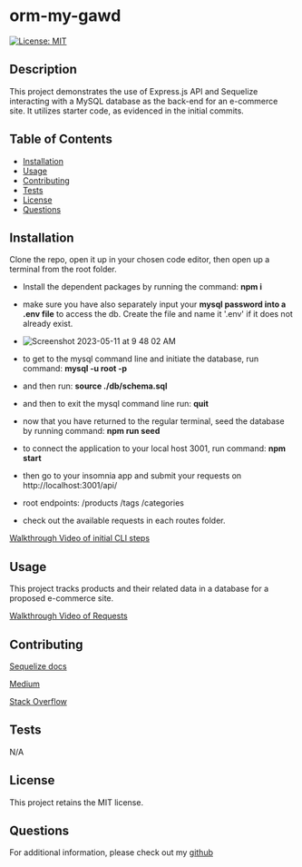 
  # orm-my-gawd
  [![License: MIT](https://img.shields.io/badge/License-MIT-yellow.svg)](https://opensource.org/licenses/MIT)

  ## Description
  This project demonstrates the use of Express.js API and Sequelize interacting with a MySQL database as the back-end for an e-commerce site.  It utilizes starter code, as evidenced in the initial commits.

  ## Table of Contents
  - [Installation](#installation)
  - [Usage](#usage)
  - [Contributing](#contributing)
  - [Tests](#tests)
  - [License](#license)
  - [Questions](#questions)

  ## Installation
  Clone the repo, open it up in your chosen code editor, then open up a terminal from the root folder.  
  
  - Install the dependent packages by running the command: **npm i**

  - make sure you have also separately input your **mysql password into a .env file** to access the db.  Create the file and name it '.env' if it does not already exist.  
  - ![Screenshot 2023-05-11 at 9 48 02 AM](https://github.com/js-Quest/orm-my-gawd/assets/128349503/f5f8275c-4e06-4d3c-990d-f0a8d3c84750)

  - to get to the mysql command line and initiate the database, run command: **mysql -u root -p**  
  - and then run: **source ./db/schema.sql**  
  - and then to exit the mysql command line run: **quit**  


  - now that you have returned to the regular terminal, seed the database by running command: **npm run seed**  
  - to connect the application to your local host 3001, run command: **npm start**  

  - then go to your insomnia app and submit your requests on http://localhost:3001/api/  

  - root endpoints:  /products   /tags   /categories
  - check out the available requests in each routes folder.


  [Walkthrough Video of initial CLI steps](https://drive.google.com/file/d/1zmzdo90xGtkmqfjWGbbKl4Ve4ez7950F/view)

  
  ## Usage
  This project tracks products and their related data in a database for a proposed e-commerce site.   
    
  
  [Walkthrough Video of Requests](https://drive.google.com/file/d/1WZbH10fRAVTGMvlrApJT3TQXpaWbCBtL/view)  


  
  ## Contributing
  [Sequelize docs](https://sequelize.org/docs/v6/core-concepts/assocs/)  

  [Medium](https://medium.com/@sarahdherr/sequelizes-update-method-example-included-39dfed6821d)  

  [Stack Overflow](https://stackoverflow.com/questions/14169655/sequelize-js-foreign-key)


  ## Tests
  N/A

  ## License
  This project retains the MIT license.

  ## Questions
  For additional information, please check out my [github](https://github.com/js-Quest)  
  
  
